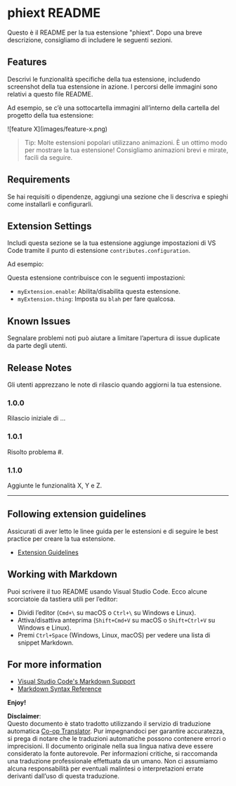 <!--
CO_OP_TRANSLATOR_METADATA:
{
  "original_hash": "63e2d8f5b452d7842ae393f19ad812c5",
  "translation_date": "2025-07-16T17:29:43+00:00",
  "source_file": "code/09.UpdateSamples/Aug/vscode/phiext/README.md",
  "language_code": "it"
}
-->
# phiext README

Questo è il README per la tua estensione "phiext". Dopo una breve descrizione, consigliamo di includere le seguenti sezioni.

## Features

Descrivi le funzionalità specifiche della tua estensione, includendo screenshot della tua estensione in azione. I percorsi delle immagini sono relativi a questo file README.

Ad esempio, se c’è una sottocartella immagini all’interno della cartella del progetto della tua estensione:

\!\[feature X\]\(images/feature-x.png\)

> Tip: Molte estensioni popolari utilizzano animazioni. È un ottimo modo per mostrare la tua estensione! Consigliamo animazioni brevi e mirate, facili da seguire.

## Requirements

Se hai requisiti o dipendenze, aggiungi una sezione che li descriva e spieghi come installarli e configurarli.

## Extension Settings

Includi questa sezione se la tua estensione aggiunge impostazioni di VS Code tramite il punto di estensione `contributes.configuration`.

Ad esempio:

Questa estensione contribuisce con le seguenti impostazioni:

* `myExtension.enable`: Abilita/disabilita questa estensione.
* `myExtension.thing`: Imposta su `blah` per fare qualcosa.

## Known Issues

Segnalare problemi noti può aiutare a limitare l’apertura di issue duplicate da parte degli utenti.

## Release Notes

Gli utenti apprezzano le note di rilascio quando aggiorni la tua estensione.

### 1.0.0

Rilascio iniziale di ...

### 1.0.1

Risolto problema #.

### 1.1.0

Aggiunte le funzionalità X, Y e Z.

---

## Following extension guidelines

Assicurati di aver letto le linee guida per le estensioni e di seguire le best practice per creare la tua estensione.

* [Extension Guidelines](https://code.visualstudio.com/api/references/extension-guidelines)

## Working with Markdown

Puoi scrivere il tuo README usando Visual Studio Code. Ecco alcune scorciatoie da tastiera utili per l’editor:

* Dividi l’editor (`Cmd+\` su macOS o `Ctrl+\` su Windows e Linux).
* Attiva/disattiva anteprima (`Shift+Cmd+V` su macOS o `Shift+Ctrl+V` su Windows e Linux).
* Premi `Ctrl+Space` (Windows, Linux, macOS) per vedere una lista di snippet Markdown.

## For more information

* [Visual Studio Code's Markdown Support](http://code.visualstudio.com/docs/languages/markdown)
* [Markdown Syntax Reference](https://help.github.com/articles/markdown-basics/)

**Enjoy!**

**Disclaimer**:  
Questo documento è stato tradotto utilizzando il servizio di traduzione automatica [Co-op Translator](https://github.com/Azure/co-op-translator). Pur impegnandoci per garantire accuratezza, si prega di notare che le traduzioni automatiche possono contenere errori o imprecisioni. Il documento originale nella sua lingua nativa deve essere considerato la fonte autorevole. Per informazioni critiche, si raccomanda una traduzione professionale effettuata da un umano. Non ci assumiamo alcuna responsabilità per eventuali malintesi o interpretazioni errate derivanti dall’uso di questa traduzione.